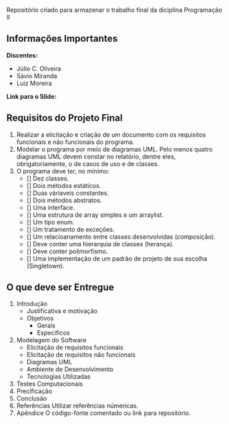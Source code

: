 Repositório criado para armazenar o trabalho final da diciplina Programação II
## Informações Importantes
**Discentes:**
- Júlio C. Oliveira
- Sávio Miranda
- Luiz Moreira

**Link para o Slide:**

## Requisitos do Projeto Final
1. Realizar a elicitação e criação de um documento com os requisitos funcionais e não funcionais do programa.
2. Modelar o programa por meio de diagramas UML. Pelo menos quatro diagramas UML devem constar no relatório, dentre eles, obrigatoriamente, o de casos de uso e de classes.
3. O programa deve ter, no mínimo:
	- [] Dez classes.
	- [] Dois métodos estáticos.
	- [] Duas váriaveis constantes.
	- [] Dois métodos abstratos.
	- [] Uma interface.
	- [] Uma estrutura de array simples e um arraylist.
	- [] Um tipo enum.
	- [] Um tratamento de exceções.
	- [] Um relacioanamento entre classes desenvolvidas (composição).
	- [] Deve conter uma hierarquia de classes (herança).
	- [] Deve conter polimorfismo.
	- [] Uma implementação de um padrão de projeto de sua escolha (Singletown).

## O que deve ser Entregue
1. Introdução
	- Justificativa e motivação
	- Objetivos
		- Gerais
		- Especificos
2. Modelagem do Software
	- Elicitação de requisitos funcionais
	- Elicitação de requisitos não funcionais
	- Diagramas UML
	- Ambiente de Desenvolvimento
	- Tecnologias Utilizadas
3. Testes Computacionais 
4. Precificação
5. Conclusão
6. Referências
Utilizar referências númericas.
7. Apêndice
O código-fonte comentado ou link para repositório.
